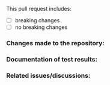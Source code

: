 <!-- PLEASE ENSURE YOU HAVE READ CLOUDNET'S CODESTYLE GUIDELINES -->
<!-- IF YOU'RE NOT FOLLOWING CLOUDNET'S CODESTYLE GUIDELINES, THEN THIS PULL REQUEST IS LIKELY TO BE REJECTED -->
<!-- IF YOU'RE NOT PROVIDING ANY INFORMATION, THEN THIS PULL REQUEST IS LIKELY TO BE REJECTED -->

This pull request includes:

- [ ] breaking changes
- [ ] no breaking changes

### Changes made to the repository:

<!-- A brief description of the changes done in this pull request. -->

### Documentation of test results:

<!-- Add test results before and after applying your changes. -->


### Related issues/discussions:

<!-- Add any related issues here by mentioning them (e.g. Fixes #1). -->  